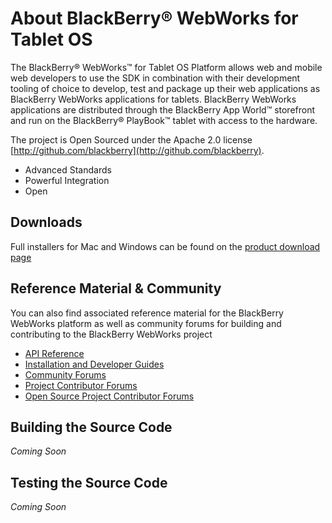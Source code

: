 # About BlackBerry&reg; WebWorks for Tablet OS

The BlackBerry&reg; WebWorks&trade; for Tablet OS Platform allows web and mobile web developers to use the SDK in combination with their development 
tooling of choice to develop, test and package up their web applications as BlackBerry WebWorks applications for tablets. 
BlackBerry WebWorks applications are distributed through the BlackBerry App World&trade; storefront and run on the BlackBerry&reg; PlayBook&trade; 
tablet with access to the hardware.

The project is Open Sourced under the Apache 2.0 license [http://github.com/blackberry](http://github.com/blackberry).

* Advanced Standards
* Powerful Integration
* Open

## Downloads
Full installers for Mac and Windows can be found on the [product download page](http://us.blackberry.com/developers/tablet/webworks.jsp)

## Reference Material &amp; Community
You can also find associated reference material for the BlackBerry WebWorks platform as well as community forums for building and contributing to the BlackBerry WebWorks project

* [API Reference](http://www.blackberry.com/developers/docs/webworks/api/playbook/)
* [Installation and Developer Guides](http://docs.blackberry.com/en/developers/subcategories/?userType=21&category=BlackBerry+WebWorks+SDK+for+Tablet+OS)
* [Community Forums](http://supportforums.blackberry.com/t5/Web-Development/bd-p/browser_dev)
* [Project Contributor Forums](http://supportforums.blackberry.com/t5/BlackBerry-WebWorks/bd-p/ww_con)
* [Open Source Project Contributor Forums](http://supportforums.blackberry.com/t5/BlackBerry-WebWorks/bd-p/ww_con)

## Building the Source Code
*Coming Soon*

## Testing the Source Code
*Coming Soon*
